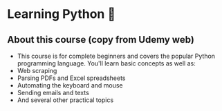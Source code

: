 # Learning Python :snake:

## About this course (copy from Udemy web)

- This course is for complete beginners and covers the popular Python programming language. You'll learn basic concepts as well as:
- Web scraping
- Parsing PDFs and Excel spreadsheets
- Automating the keyboard and mouse
- Sending emails and texts
- And several other practical topics